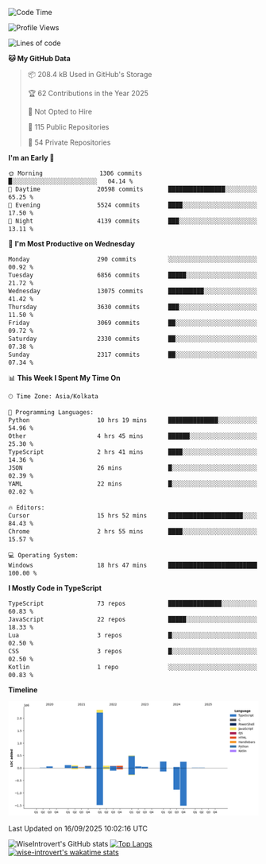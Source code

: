 <!--START_SECTION:waka-->
![Code Time](http://img.shields.io/badge/Code%20Time-2%2C515%20hrs%2048%20mins-blue)

![Profile Views](http://img.shields.io/badge/Profile%20Views-1-blue)

![Lines of code](https://img.shields.io/badge/From%20Hello%20World%20I%27ve%20Written-4.1%20million%20lines%20of%20code-blue)

**🐱 My GitHub Data** 

> 📦 208.4 kB Used in GitHub's Storage 
 > 
> 🏆 62 Contributions in the Year 2025
 > 
> 🚫 Not Opted to Hire
 > 
> 📜 115 Public Repositories 
 > 
> 🔑 54 Private Repositories 
 > 
**I'm an Early 🐤** 

```text
🌞 Morning                1306 commits        █░░░░░░░░░░░░░░░░░░░░░░░░   04.14 % 
🌆 Daytime                20598 commits       ████████████████░░░░░░░░░   65.25 % 
🌃 Evening                5524 commits        ████░░░░░░░░░░░░░░░░░░░░░   17.50 % 
🌙 Night                  4139 commits        ███░░░░░░░░░░░░░░░░░░░░░░   13.11 % 
```
📅 **I'm Most Productive on Wednesday** 

```text
Monday                   290 commits         ░░░░░░░░░░░░░░░░░░░░░░░░░   00.92 % 
Tuesday                  6856 commits        █████░░░░░░░░░░░░░░░░░░░░   21.72 % 
Wednesday                13075 commits       ██████████░░░░░░░░░░░░░░░   41.42 % 
Thursday                 3630 commits        ███░░░░░░░░░░░░░░░░░░░░░░   11.50 % 
Friday                   3069 commits        ██░░░░░░░░░░░░░░░░░░░░░░░   09.72 % 
Saturday                 2330 commits        ██░░░░░░░░░░░░░░░░░░░░░░░   07.38 % 
Sunday                   2317 commits        ██░░░░░░░░░░░░░░░░░░░░░░░   07.34 % 
```


📊 **This Week I Spent My Time On** 

```text
🕑︎ Time Zone: Asia/Kolkata

💬 Programming Languages: 
Python                   10 hrs 19 mins      ██████████████░░░░░░░░░░░   54.96 % 
Other                    4 hrs 45 mins       ██████░░░░░░░░░░░░░░░░░░░   25.30 % 
TypeScript               2 hrs 41 mins       ████░░░░░░░░░░░░░░░░░░░░░   14.36 % 
JSON                     26 mins             █░░░░░░░░░░░░░░░░░░░░░░░░   02.39 % 
YAML                     22 mins             █░░░░░░░░░░░░░░░░░░░░░░░░   02.02 % 

🔥 Editors: 
Cursor                   15 hrs 52 mins      █████████████████████░░░░   84.43 % 
Chrome                   2 hrs 55 mins       ████░░░░░░░░░░░░░░░░░░░░░   15.57 % 

💻 Operating System: 
Windows                  18 hrs 47 mins      █████████████████████████   100.00 % 
```

**I Mostly Code in TypeScript** 

```text
TypeScript               73 repos            ███████████████░░░░░░░░░░   60.83 % 
JavaScript               22 repos            █████░░░░░░░░░░░░░░░░░░░░   18.33 % 
Lua                      3 repos             █░░░░░░░░░░░░░░░░░░░░░░░░   02.50 % 
CSS                      3 repos             █░░░░░░░░░░░░░░░░░░░░░░░░   02.50 % 
Kotlin                   1 repo              ░░░░░░░░░░░░░░░░░░░░░░░░░   00.83 % 
```



**Timeline**

![Lines of Code chart](https://raw.githubusercontent.com/wise-introvert/wise-introvert/master/assets/bar_graph.png)


 Last Updated on 16/09/2025 10:02:16 UTC
<!--END_SECTION:waka-->

![WiseIntrovert's GitHub stats](https://github-readme-stats.vercel.app/api?username=wise-introvert&count_private=true&show_icons=true)
[![Top Langs](https://github-readme-stats.vercel.app/api/top-langs/?username=wise-introvert&langs_count=10)](https://github.com/anuraghazra/github-readme-stats)
[![wise-introvert's wakatime stats](https://github-readme-stats.vercel.app/api/wakatime?username=wiseintrovert)](https://github.com/anuraghazra/github-readme-stats)
